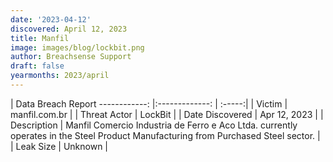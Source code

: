 ```yaml
---
date: '2023-04-12'
discovered: April 12, 2023
title: Manfil
image: images/blog/lockbit.png
author: Breachsense Support
draft: false
yearmonths: 2023/april
---
```



| Data Breach Report
------------:     |:-------------:    | :-----:|
| Victim      | manfil.com.br      | 
| Threat Actor      | LockBit      | 
| Date Discovered      | Apr 12, 2023      | 
| Description      | Manfil Comercio Industria de Ferro e Aco Ltda. currently operates in the Steel Product Manufacturing from Purchased Steel sector.      | 
| Leak Size      | Unknown      | 

